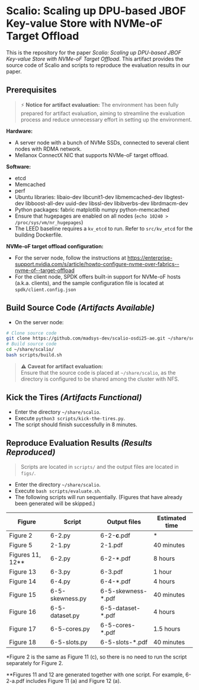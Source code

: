 # Scalio: Scaling up DPU-based JBOF Key-value Store with NVMe-oF Target Offload

This is the repository for the paper *Scalio: Scaling up DPU-based JBOF Key-value Store with NVMe-oF Target Offload*. This artifact provides the source code of Scalio and scripts to reproduce the evaluation results in our paper.

## Prerequisites

> ⚡ **Notice for artifact evaluation:**
> The environment has been fully prepared for artifact evaluation, aiming to streamline the evaluation process and reduce unnecessary effort in setting up the environment.

**Hardware:**

- A server node with a bunch of NVMe SSDs, connected to several client nodes with RDMA network.
- Mellanox ConnectX NIC that supports NVMe-oF target offload.

**Software:**

- etcd
- Memcached
- perf
- Ubuntu libraries: libaio-dev libcunit1-dev libmemcached-dev libgtest-dev libboost-all-dev uuid-dev libssl-dev libibverbs-dev librdmacm-dev
- Python packages: fabric matplotlib numpy python-memcached
- Ensure that hugepages are enabled on all nodes (`echo 10240 > /proc/sys/vm/nr_hugepages`)
- The LEED baseline requires a `kv_etcd` to run. Refer to `src/kv_etcd` for the building Dockerfile.

**NVMe-oF target offload configuration:**

- For the server node, follow the instructions at https://enterprise-support.nvidia.com/s/article/howto-configure-nvme-over-fabrics--nvme-of--target-offload
- For the client node, SPDK offers built-in support for NVMe-oF hosts (a.k.a. clients), and the sample configuration file is located at `spdk/client.config.json`

## Build Source Code *(Artifacts Available)*

- On the server node:

```bash
# Clone source code
git clone https://github.com/madsys-dev/scalio-osdi25-ae.git ~/share/scalio
# Build source code
cd ~/share/scalio/
bash scripts/build.sh
```

> ⚠️ **Caveat for artifact evaluation:**  
> Ensure that the source code is placed at `~/share/scalio`, as the directory is configured to be shared among the cluster with NFS.

## Kick the Tires *(Artifacts Functional)*

- Enter the directory `~/share/scalio`.
- Execute `python3 scripts/kick-the-tires.py`.
- The script should finish successfully in 8 minutes.

## Reproduce Evaluation Results *(Results Reproduced)*

> Scripts are located in `scripts/` and the output files are located in `figs/`.

- Enter the directory `~/share/scalio`.
- Execute `bash scripts/evaluate.sh`.
- The following scripts will run sequentially. (Figures that have already been generated will be skipped.)

| Figure           | Script          | Output files       | Estimated time |
| ---------------- | --------------- | ------------------ | -------------- |
| Figure 2         | 6-2.py          | 6-2-**c**.pdf      | *              |
| Figure 5         | 2-1.py          | 2-1.pdf            | 40 minutes     |
| Figures 11, 12** | 6-2.py          | 6-2-*.pdf          | 8 hours        |
| Figure 13        | 6-3.py          | 6-3.pdf            | 1 hour         |
| Figure 14        | 6-4.py          | 6-4-*.pdf          | 4 hours        |
| Figure 15        | 6-5-skewness.py | 6-5-skewness-*.pdf | 40 minutes     |
| Figure 16        | 6-5-dataset.py  | 6-5-dataset-*.pdf  | 4 hours        |
| Figure 17        | 6-5-cores.py    | 6-5-cores-*.pdf    | 1.5 hours      |
| Figure 18        | 6-5-slots.py    | 6-5-slots-*.pdf    | 40 minutes     |

*Figure 2 is the same as Figure 11 (c), so there is no need to run the script separately for Figure 2.

**Figures 11 and 12 are generated together with one script. For example, 6-2-a.pdf includes Figure 11 (a) and Figure 12 (a).
